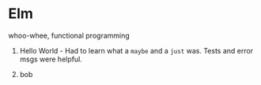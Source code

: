 # Elm

whoo-whee, functional programming

1. Hello World - Had to learn what a `maybe` and a `just` was. Tests and error msgs were helpful.

2. bob
